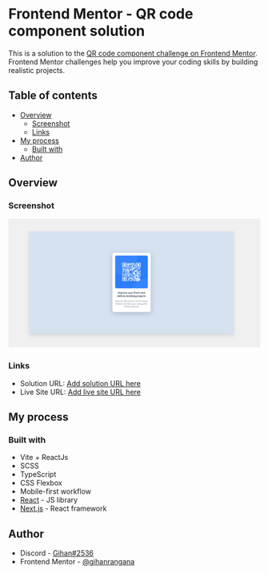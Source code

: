 # Frontend Mentor - QR code component solution

This is a solution to the [QR code component challenge on Frontend Mentor](https://www.frontendmentor.io/challenges/qr-code-component-iux_sIO_H). Frontend Mentor challenges help you improve your coding skills by building realistic projects. 

## Table of contents

- [Overview](#overview)
  - [Screenshot](#screenshot)
  - [Links](#links)
- [My process](#my-process)
  - [Built with](#built-with)
- [Author](#author)

## Overview

### Screenshot

![](./screenshot.png)

### Links

- Solution URL: [Add solution URL here](https://your-solution-url.com)
- Live Site URL: [Add live site URL here](https://your-live-site-url.com)

## My process

### Built with

- Vite + ReactJs
- SCSS
- TypeScript
- CSS Flexbox
- Mobile-first workflow
- [React](https://reactjs.org/) - JS library
- [Next.js](https://nextjs.org/) - React framework


## Author

- Discord - [Gihan#2536](https://discordapp.com/users/Gihan#2536)
- Frontend Mentor - [@gihanrangana](https://www.frontendmentor.io/profile/gihanrangana)
